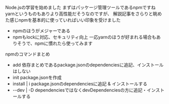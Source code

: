 Node.jsの学習を始めました
まずはパッケージ管理ツールであるnpmですね
yarnというものもありより高性能だそうなのですが、
解説記事をさらりと眺めた感じnpmを基本的に使っていればいい印象を受けました
- npmのほうがメジャーである
- npmもlockに対応、セキュリティ向上
一応yarnのほうが好まれる場合もありそうで、npmに慣れたら使ってみます

npmのコマンドまとめ
- add
 依存まとめであるpackage.jsonのdependenciesに追記、インストールはしない
- init
 package.jsonを作成
- install | i
 package.jsonのdependenciesに追記 & インストールする
 - --dev | -D
 dependenciesではなくdevDependenciesの方に追記・インストールする
